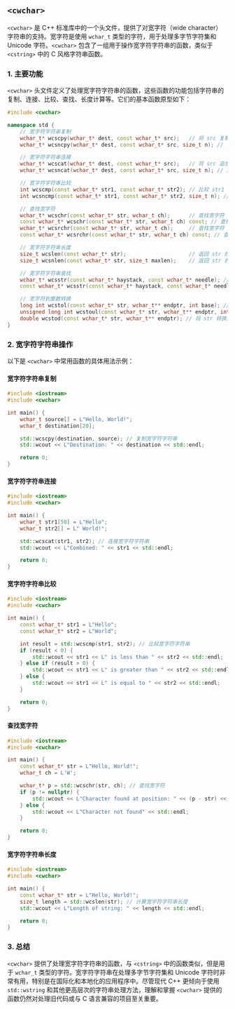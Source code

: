 ## `<cwchar>`

`<cwchar>` 是 C++ 标准库中的一个头文件，提供了对宽字符（wide character）字符串的支持。宽字符是使用 `wchar_t` 类型的字符，用于处理多字节字符集和 Unicode 字符。`<cwchar>` 包含了一组用于操作宽字符字符串的函数，类似于 `<cstring>` 中的 C 风格字符串函数。

### 1. **主要功能**

`<cwchar>` 头文件定义了处理宽字符字符串的函数，这些函数的功能包括字符串的复制、连接、比较、查找、长度计算等。它们的基本函数原型如下：

```cpp
#include <cwchar>

namespace std {
    // 宽字符字符串复制
    wchar_t* wcscpy(wchar_t* dest, const wchar_t* src);   // 将 src 复制到 dest
    wchar_t* wcsncpy(wchar_t* dest, const wchar_t* src, size_t n); // 复制 src 的前 n 个宽字符到 dest

    // 宽字符字符串连接
    wchar_t* wcscat(wchar_t* dest, const wchar_t* src);   // 将 src 追加到 dest 的末尾
    wchar_t* wcsncat(wchar_t* dest, const wchar_t* src, size_t n); // 追加 src 的前 n 个宽字符到 dest 的末尾

    // 宽字符字符串比较
    int wcscmp(const wchar_t* str1, const wchar_t* str2); // 比较 str1 和 str2
    int wcsncmp(const wchar_t* str1, const wchar_t* str2, size_t n); // 比较 str1 和 str2 的前 n 个宽字符

    // 查找宽字符
    wchar_t* wcschr(const wchar_t* str, wchar_t ch);      // 查找宽字符 ch 在 str 中第一次出现的位置
    const wchar_t* wcschr(const wchar_t* str, wchar_t ch) const; // 查找宽字符 ch 在 str 中第一次出现的位置
    wchar_t* wcsrchr(const wchar_t* str, wchar_t ch);     // 查找宽字符 ch 在 str 中最后一次出现的位置
    const wchar_t* wcsrchr(const wchar_t* str, wchar_t ch) const; // 查找宽字符 ch 在 str 中最后一次出现的位置

    // 宽字符字符串长度
    size_t wcslen(const wchar_t* str);                    // 返回 str 的长度，不包括终止的 null 字符
    size_t wcsnlen(const wchar_t* str, size_t maxlen);    // 返回 str 的长度，最多 maxlen 个宽字符

    // 宽字符字符串查找
    wchar_t* wcsstr(const wchar_t* haystack, const wchar_t* needle); // 查找 needle 在 haystack 中第一次出现的位置
    const wchar_t* wcsstr(const wchar_t* haystack, const wchar_t* needle) const; // 查找 needle 在 haystack 中第一次出现的位置

    // 宽字符到整数转换
    long int wcstol(const wchar_t* str, wchar_t** endptr, int base); // 将 str 转换为 long int
    unsigned long int wcstoul(const wchar_t* str, wchar_t** endptr, int base); // 将 str 转换为 unsigned long int
    double wcstod(const wchar_t* str, wchar_t** endptr); // 将 str 转换为 double
}
```

### 2. **宽字符字符串操作**

以下是 `<cwchar>` 中常用函数的具体用法示例：

#### **宽字符字符串复制**

```cpp
#include <iostream>
#include <cwchar>

int main() {
    wchar_t source[] = L"Hello, World!";
    wchar_t destination[20];

    std::wcscpy(destination, source); // 复制宽字符字符串
    std::wcout << L"Destination: " << destination << std::endl;

    return 0;
}
```

#### **宽字符字符串连接**

```cpp
#include <iostream>
#include <cwchar>

int main() {
    wchar_t str1[50] = L"Hello";
    wchar_t str2[] = L" World!";

    std::wcscat(str1, str2); // 连接宽字符字符串
    std::wcout << L"Combined: " << str1 << std::endl;

    return 0;
}
```

#### **宽字符字符串比较**

```cpp
#include <iostream>
#include <cwchar>

int main() {
    const wchar_t* str1 = L"Hello";
    const wchar_t* str2 = L"World";

    int result = std::wcscmp(str1, str2); // 比较宽字符字符串
    if (result < 0) {
        std::wcout << str1 << L" is less than " << str2 << std::endl;
    } else if (result > 0) {
        std::wcout << str1 << L" is greater than " << str2 << std::endl;
    } else {
        std::wcout << str1 << L" is equal to " << str2 << std::endl;
    }

    return 0;
}
```

#### **查找宽字符**

```cpp
#include <iostream>
#include <cwchar>

int main() {
    const wchar_t* str = L"Hello, World!";
    wchar_t ch = L'W';

    wchar_t* p = std::wcschr(str, ch); // 查找宽字符
    if (p != nullptr) {
        std::wcout << L"Character found at position: " << (p - str) << std::endl;
    } else {
        std::wcout << L"Character not found" << std::endl;
    }

    return 0;
}
```

#### **宽字符字符串长度**

```cpp
#include <iostream>
#include <cwchar>

int main() {
    const wchar_t* str = L"Hello, World!";
    size_t length = std::wcslen(str); // 计算宽字符字符串长度
    std::wcout << L"Length of string: " << length << std::endl;

    return 0;
}
```

### 3. **总结**

`<cwchar>` 提供了处理宽字符字符串的函数，与 `<cstring>` 中的函数类似，但是用于 `wchar_t` 类型的字符。宽字符字符串在处理多字节字符集和 Unicode 字符时非常有用，特别是在国际化和本地化的应用程序中。尽管现代 C++ 更倾向于使用 `std::wstring` 和其他更高层次的字符串处理方法，理解和掌握 `<cwchar>` 提供的函数仍然对处理旧代码或与 C 语言兼容的项目至关重要。